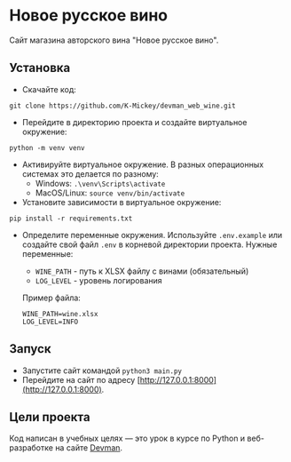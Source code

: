 # Новое русское вино

Сайт магазина авторского вина "Новое русское вино".

## Установка

- Скачайте код:
```shell
git clone https://github.com/K-Mickey/devman_web_wine.git
```
- Перейдите в директорию проекта и создайте виртуальное окружение:
```shell
python -m venv venv
```
- Активируйте виртуальное окружение. В разных операционных системах это делается по разному:
  - Windows: `.\venv\Scripts\activate`
  - MacOS/Linux: `source venv/bin/activate`
- Установите зависимости в виртуальное окружение:
```shell
pip install -r requirements.txt
```
- Определите переменные окружения. Используйте `.env.example` или создайте свой файл `.env` в корневой директории проекта. Нужные переменные:
  - `WINE_PATH` - путь к XLSX файлу с винами (обязательный)
  - `LOG_LEVEL` - уровень логирования

  Пример файла:
  ```
  WINE_PATH=wine.xlsx
  LOG_LEVEL=INFO
  ```

## Запуск

- Запустите сайт командой `python3 main.py`
- Перейдите на сайт по адресу [http://127.0.0.1:8000](http://127.0.0.1:8000).

## Цели проекта

Код написан в учебных целях — это урок в курсе по Python и веб-разработке на сайте [Devman](https://dvmn.org).
